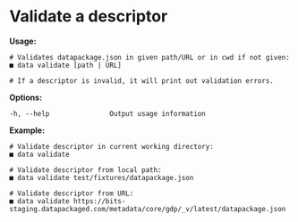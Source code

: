 
#  Validate a descriptor

**Usage:**

```
# Validates datapackage.json in given path/URL or in cwd if not given:
■ data validate [path | URL]

# If a descriptor is invalid, it will print out validation errors.
```

**Options:**

```
-h, --help               Output usage information
```

**Example:**

```
# Validate descriptor in current working directory:
■ data validate

# Validate descriptor from local path:
■ data validate test/fixtures/datapackage.json

# Validate descriptor from URL:
■ data validate https://bits-staging.datapackaged.com/metadata/core/gdp/_v/latest/datapackage.json
```
